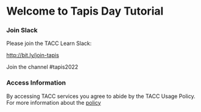 Welcome to Tapis Day Tutorial
===

### Join Slack

Please join the TACC Learn Slack:

http://bit.ly/join-tapis 

Join the channel #tapis2022

### Access Information

By accessing TACC services you agree to abide by the TACC Usage Policy. For more information about the [policy](https://portal.tacc.utexas.edu/tacc-usage-policy)
 
